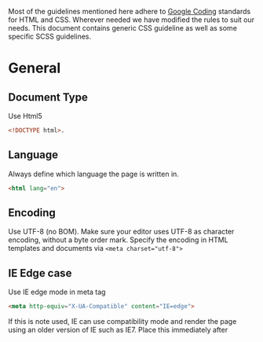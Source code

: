 
Most of the guidelines mentioned here adhere to [Google Coding](https://google.github.io/styleguide/htmlcssguide.html) standards for HTML and CSS. Wherever needed we have modified the rules to suit our needs. This document contains generic CSS guideline as well as some specific SCSS guidelines.

# General
## Document Type
Use Html5
```html
<!DOCTYPE html>.
```
## Language
Always define which language the page is written in.
```html
<html lang="en">
```
## Encoding
Use UTF-8 (no BOM).
Make sure your editor uses UTF-8 as character encoding, without a byte order mark.
Specify the encoding in HTML templates and documents via `<meta charset="utf-8">`

## IE Edge case
Use IE edge mode in meta tag
```html
<meta http-equiv="X-UA-Compatible" content="IE=edge">
```
If this is note used, IE can use compatibility mode and render the page using an older version of IE such as IE7. Place this immediately after <title> tag

## Protocol
Omit the protocol portion (http:, https:) from URLs pointing to images and other media files, style sheets, and scripts unless the respective files are not available over both protocols.
Omitting the protocol—which makes the URL relative—prevents mixed content issues and results in minor file size savings.

```html
<!-- bad -->
<script src="http://www.google.com/js/gweb/analytics/autotrack.js"></script>
<!-- good -->
<script src="//www.google.com/js/gweb/analytics/autotrack.js"></script>
```

## Type attribute
Omit type attributes for style sheets and scripts.
Do not use type attributes for style sheets (unless not using CSS) and scripts (unless not using JavaScript).
Specifying type attributes in these contexts is not necessary as HTML5 implies text/css and text/javascript as defaults. This can be safely done even for older browsers.

```html
<!-- bad -->
<link rel="stylesheet" href="//www.google.com/css/maia.css" type="text/css">
 <!-- good -->
<link rel="stylesheet" href="//www.google.com/css/maia.css">

 <!-- bad -->
<script src="//www.google.com/js/gweb/analytics/autotrack.js"
  type="text/javascript"></script>
 <!-- good -->
<script src="//www.google.com/js/gweb/analytics/autotrack.js"></script>
```
## Semantics
Use html tag which are semantic to its purpose
```html
<!-- bad -->
<div id="header"></div>
<!-- good -->
<header></header>
```

## Accessibility
Use alt tag to specify the purpose of media files (image, audio, video) so that on browsers (or screen readers) where the media does not play or takes time to render, the user can figure out the purpose of the content:
```html
<!-- bad -->
<img src="spreadsheet.png">
<!-- good -->
<img src="spreadsheet.png" alt="Spreadsheet screenshot.">
```
# Formatting
## General Formatting
Paragraphs of text should always be placed in a `<p>` tag. Never use multiple `<br>` tags.
Items in list form should always be in `<ul>`, `<ol>`, or `<dl>`. Never use a set of `<div>` or `<p>`.
Every form input that has text attached should utilize a `<label>` tag. Especially radio or checkbox elements.
Even though quotes around attributes is optional, always put quotes around attributes for readability. 
Avoid trailing slashes in self-closing elements. For example,` <br>`, `<hr>`, `<img>`, and `<input>`.
Don’t set tabindex manually—rely on the browser to set the order. 

## Spacing
Use space instead tabs. Indent using 4 spaces.
```html
<ul>
    <li>Fantastic
    <li>Great
</ul>
```
Use a line limit of 120 characters.

## Naming convention
Use only lowercase for both HTML and CSS.
All code has to be lowercase: This applies to HTML element names, attributes, attribute values (unless text/CDATA), CSS selectors, properties, and property values (with the exception of strings).

```html
<!-- bad -->
<A HREF="/">Home</A>
color: #E5E5E5;

<!-- good -->
<img src="google.png" alt="Google">
color: #e5e5e5;
```
Use hyphen for user-defined tags and attributes
```html
tag-name-like-this
attribute-name-like-this
```
Prefix custom attribute with “data-“
```html
data-my-attr
```
Id used should be unique across the page. Id, if present, should be the first attribute of an element followed by class (if present)
```html
<!-- bad -->
<input maxlength="20" id="email" type="email" class="login-box">

<!-- good -->
<input id="email" class="login-box" maxlength="20" type="email">
```

## Trailing Whitespaces
Remove trailing white spaces.
Trailing white spaces are unnecessary and can complicate diffs.
```html

<!-- Bad -->
<p>No, thank you. </p>

<!-- Good -->
<p>Yes please.</p>

```
## Lean markup
Whenever possible, avoid superfluous parent elements when writing HTML. Many times this requires iteration and refactoring, but produces less HTML. For example:
```html
<!-- bad -->
<span class="avatar">
  <img src="...">
</span>
<!-- good -->
<img class="avatar" src="...">
```
## Tables
Make use of `<thead>`, `<tfoot>`, `<tbody>`, and `<th>` tags (and scope attribute) when appropriate. (Note: `<tfoot>` goes above `<tbody>` for speed reasons. You want the browser to load the footer before a table full of data.)
```html
<table summary="This is a chart of invoices for 2011.">
  <thead>
    <tr>
      <th scope="col">Table header 1</th>
      <th scope="col">Table header 2</th>
    </tr>
  </thead>
  <tfoot>
    <tr>
      <td>Table footer 1</td>
      <td>Table footer 2</td>
    </tr>
  </tfoot>
  <tbody>
    <tr>
      <td>Table data 1</td>
      <td>Table data 2</td>
    </tr>
  </tbody>
</table>

```

## Multimedia formats
Preferably use multiple source types for multimedia files like video and audio. Every browser supports a different audio/video codec. e.g. WebM video format is supported in FireFox but not in Safari. So to cater to all browsers use the following:
```html
<video controls>
    <source src="somevideo.webm" type="video/webm">
    <source src="somevideo.mp4" type="video/mp4">
    I'm sorry; your browser doesn't support HTML5 video in WebM with VP8 or MP4 with H.264.
</video>
```
For more info on supported media formats: https://developer.mozilla.org/en-US/docs/Web/HTML/Supported_media_formats 

## Separation of Concern
Keep structure (HTML) separate from presentation (Styling) separate from behavior (Script). 
Avoid inline styling and scripting in HTML tag.
```html
<!-- bad -->
<div style="background-color:#000" onclick="alert('I am clicked!')"></div>

<!-- good -->
<style>
.hightlight {
    background-color: #000;
}
</style>

<div class="highlight"></div>
<script>
    $('.highlight').click(function(){
        alert('I am clicked');
    });
<script>
```
CSS, HTML, JS can be kept in the same file if it’s a component (like Web Components). Otherwise keep them in separate files so that they can be minimized. 


## Quotation mark

When quoting attributes values, use double quotation marks.
```html
<!-- bad -->
<a class='maia-button maia-button-secondary'>Sign in</a>
 <!-- good -->
<a class="maia-button maia-button-secondary">Sign in</a>
```
# Tools
[w3 Validator](https://validator.w3.org/)
# Resources
[CodeGuide](https://codeguide.co/)
[Google HTML & CSS Guide](https://google.github.io/styleguide/htmlcssguide.html)
[w3school](https://www.w3schools.com/html/html5_syntax.asp)
[HTML Best Practices](https://github.com/hail2u/html-best-practices)